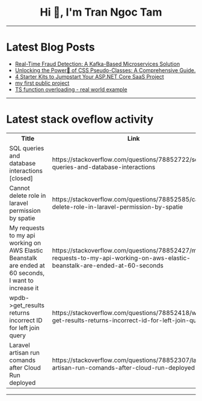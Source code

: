 <h1 align="center">Hi 👋, I'm Tran Ngoc Tam</h1>

---

# Latest Blog Posts 
<!-- BLOG-POST-LIST:START -->
- [Real-Time Fraud Detection: A Kafka-Based Microservices Solution](https://dev.to/sshamza/real-time-fraud-detection-a-kafka-based-microservices-solution-4dco)
- [Unlocking the Power💪 of CSS Pseudo-Classes: A Comprehensive Guide.](https://dev.to/dharamgfx/unlocking-the-power-of-css-pseudo-classes-a-comprehensive-guide-1p7p)
- [4 Starter Kits to Jumpstart Your ASP.NET Core SaaS Project](https://dev.to/faciletechnolab/4-starter-kits-to-jumpstart-your-aspnet-core-saas-project-2b1i)
- [my first public project](https://dev.to/lordyprod42/my-first-public-project-4700)
- [TS function overloading - real world example](https://dev.to/asmyshlyaev177/ts-function-overloading-real-world-example-36c8)
<!-- BLOG-POST-LIST:END -->

---

# Latest stack oveflow activity
<table>
  <tr><th>Title</th><th>Link</th></tr>
  <!-- STACKOVERFLOW:START --><tr><td>SQL queries and database interactions [closed]</td><td>https://stackoverflow.com/questions/78852722/sql-queries-and-database-interactions</td></tr><tr><td>Cannot delete role in laravel permission by spatie</td><td>https://stackoverflow.com/questions/78852585/cannot-delete-role-in-laravel-permission-by-spatie</td></tr><tr><td>My requests to my api working on AWS Elastic Beanstalk are ended at 60 seconds, I want to increase it</td><td>https://stackoverflow.com/questions/78852427/my-requests-to-my-api-working-on-aws-elastic-beanstalk-are-ended-at-60-seconds</td></tr><tr><td>wpdb-&gt;get_results returns incorrect ID for left join query</td><td>https://stackoverflow.com/questions/78852418/wpdb-get-results-returns-incorrect-id-for-left-join-query</td></tr><tr><td>Laravel artisan run comands after Cloud Run deployed</td><td>https://stackoverflow.com/questions/78852307/laravel-artisan-run-comands-after-cloud-run-deployed</td></tr><!-- STACKOVERFLOW:END -->
</table>

---


